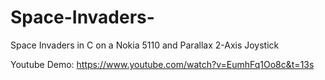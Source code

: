 # Space-Invaders-
Space Invaders in C on a Nokia 5110 and Parallax 2-Axis Joystick

Youtube Demo: https://www.youtube.com/watch?v=EumhFq1Oo8c&t=13s

